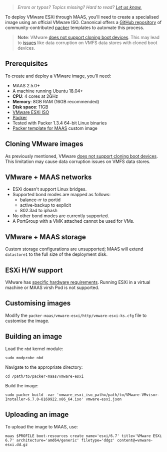 > *Errors or typos? Topics missing? Hard to read? <a href="https://docs.google.com/forms/d/e/1FAIpQLScIt3ffetkaKW3gDv6FDk7CfUTNYP_HGmqQotSTtj2htKkVBw/viewform?usp=pp_url&entry.1739714854=https://maas.io/docs/integrating-vmware-images" target = "_blank">Let us know.</a>*

To deploy VMware ESXi through MAAS, you'll need to create a specialised image using an official VMware ISO. Canonical offers a [GitHub repository](https://github.com/canonical/packer-maas) of community-contributed [packer](https://www.packer.io/) templates to automate this process.

> **Note**: VMware [does not support cloning boot devices](https://kb.vmware.com/s/article/84280). This may lead to [issues](https://kb.vmware.com/s/article/84349) like data corruption on VMFS data stores with cloned boot devices.

## Prerequisites

To create and deploy a VMware image, you'll need:

- MAAS 2.5.0+
- A machine running Ubuntu 18.04+
- **CPU**: 4 cores at 2GHz
- **Memory**: 8GB RAM (16GB recommended)
- **Disk space**: 11GB
- [VMware ESXi ISO](https://my.vmware.com/en/web/vmware/evalcenter?p=free-esxi6)
- [Packer](https://www.packer.io/intro/getting-started/install.html)
- Tested with Packer 1.3.4 64-bit Linux binaries
- [Packer template for MAAS](https://github.com/canonical/packer-maas) custom image

## Cloning VMware images

As previously mentioned, VMware [does not support cloning boot devices](https://kb.vmware.com/s/article/84280). This limitation may cause data corruption issues on VMFS data stores.

## VMware + MAAS networks

- ESXi doesn't support Linux bridges.
- Supported bond modes are mapped as follows:
  - balance-rr to portid
  - active-backup to explicit
  - 802.3ad to iphash
- No other bond modes are currently supported.
- A PortGroup with a VMK attached cannot be used for VMs.

## VMware + MAAS storage

Custom storage configurations are unsupported; MAAS will extend `datastore1` to the full size of the deployment disk.

## ESXi H/W support

VMware has [specific hardware requirements](https://www.vmware.com/resources/compatibility/search.php). Running ESXi in a virtual machine or MAAS virsh Pod is not supported.

## Customising images

Modify the `packer-maas/vmware-esxi/http/vmware-esxi-ks.cfg` file to customise the image.

## Building an image

Load the `nbd` kernel module:

```nohighlight
sudo modprobe nbd
```

Navigate to the appropriate directory:

```nohighlight
cd /path/to/packer-maas/vmware-esxi
```

Build the image:

```nohighlight
sudo packer build -var 'vmware_esxi_iso_path=/path/to/VMware-VMvisor-Installer-6.7.0-8169922.x86_64.iso' vmware-esxi.json
```

## Uploading an image

To upload the image to MAAS, use:

```nohighlight
maas $PROFILE boot-resources create name='esxi/6.7' title='VMware ESXi 6.7' architecture='amd64/generic' filetype='ddgz' content@=vmware-esxi.dd.gz
```